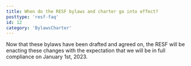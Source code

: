 ```yaml
---
title: When do the RESF bylaws and charter go into effect?
posttype: 'resf-faq'
id: 12
category: 'BylawsCharter'
---
```


Now that these bylaws have been drafted and agreed on, the RESF will be enacting these changes with the expectation that we will be in full compliance on January 1st, 2023.
